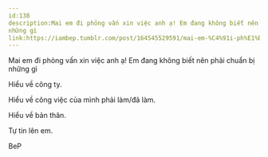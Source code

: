```yaml
---
id:138
description:Mai em đi phỏng vấn xin việc anh ạ! Em đang không biết nên phải chuẩn bị
những gì
link:https://iambep.tumblr.com/post/164545529591/mai-em-%C4%91i-ph%E1%BB%8Fng-v%E1%BA%A5n-xin-vi%E1%BB%87c-anh-%E1%BA%A1-em-%C4%91ang-kh%C3%B4ng
---
```


Mai em đi phỏng vấn xin việc anh ạ! Em đang không biết nên phải chuẩn bị
những gì

Hiểu về công ty.

Hiểu về công việc của mình phải làm/đã làm.

Hiểu về bản thân.

Tự tin lên em.

BeP